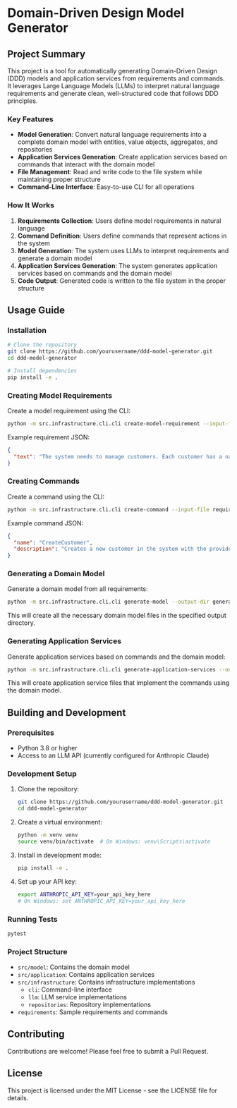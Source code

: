 # Domain-Driven Design Model Generator

## Project Summary

This project is a tool for automatically generating Domain-Driven Design (DDD) models and application services from requirements and commands. It leverages Large Language Models (LLMs) to interpret natural language requirements and generate clean, well-structured code that follows DDD principles.

### Key Features

- **Model Generation**: Convert natural language requirements into a complete domain model with entities, value objects, aggregates, and repositories
- **Application Services Generation**: Create application services based on commands that interact with the domain model
- **File Management**: Read and write code to the file system while maintaining proper structure
- **Command-Line Interface**: Easy-to-use CLI for all operations

### How It Works

1. **Requirements Collection**: Users define model requirements in natural language
2. **Command Definition**: Users define commands that represent actions in the system
3. **Model Generation**: The system uses LLMs to interpret requirements and generate a domain model
4. **Application Services Generation**: The system generates application services based on commands and the domain model
5. **Code Output**: Generated code is written to the file system in the proper structure

## Usage Guide

### Installation

```bash
# Clone the repository
git clone https://github.com/yourusername/ddd-model-generator.git
cd ddd-model-generator

# Install dependencies
pip install -e .
```

### Creating Model Requirements

Create a model requirement using the CLI:

```bash
python -m src.infrastructure.cli.cli create-model-requirement --input-file requirements/model/example.json
```

Example requirement JSON:

```json
{
  "text": "The system needs to manage customers. Each customer has a name, email, and address. Customers can place orders."
}
```

### Creating Commands

Create a command using the CLI:

```bash
python -m src.infrastructure.cli.cli create-command --input-file requirements/application/example.json
```

Example command JSON:

```json
{
  "name": "CreateCustomer",
  "description": "Creates a new customer in the system with the provided details"
}
```

### Generating a Domain Model

Generate a domain model from all requirements:

```bash
python -m src.infrastructure.cli.cli generate-model --output-dir generated
```

This will create all the necessary domain model files in the specified output directory.

### Generating Application Services

Generate application services based on commands and the domain model:

```bash
python -m src.infrastructure.cli.cli generate-application-services --output-dir generated
```

This will create application service files that implement the commands using the domain model.

## Building and Development

### Prerequisites

- Python 3.8 or higher
- Access to an LLM API (currently configured for Anthropic Claude)

### Development Setup

1. Clone the repository:
   ```bash
   git clone https://github.com/yourusername/ddd-model-generator.git
   cd ddd-model-generator
   ```

2. Create a virtual environment:
   ```bash
   python -m venv venv
   source venv/bin/activate  # On Windows: venv\Scripts\activate
   ```

3. Install in development mode:
   ```bash
   pip install -e .
   ```

4. Set up your API key:
   ```bash
   export ANTHROPIC_API_KEY=your_api_key_here
   # On Windows: set ANTHROPIC_API_KEY=your_api_key_here
   ```

### Running Tests

```bash
pytest
```

### Project Structure

- `src/model`: Contains the domain model
- `src/application`: Contains application services
- `src/infrastructure`: Contains infrastructure implementations
  - `cli`: Command-line interface
  - `llm`: LLM service implementations
  - `repositories`: Repository implementations
- `requirements`: Sample requirements and commands

## Contributing

Contributions are welcome! Please feel free to submit a Pull Request.

## License

This project is licensed under the MIT License - see the LICENSE file for details.
